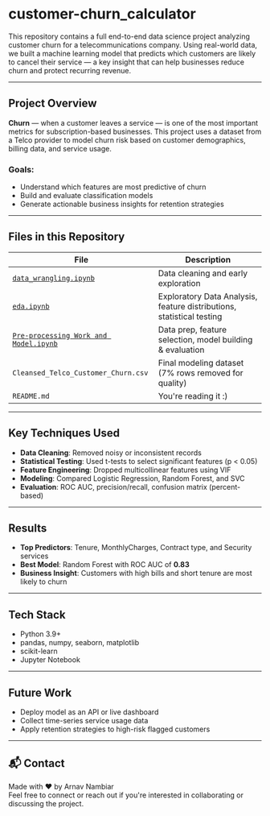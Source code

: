 # customer-churn_calculator

This repository contains a full end-to-end data science project analyzing customer churn for a telecommunications company. Using real-world data, we built a machine learning model that predicts which customers are likely to cancel their service — a key insight that can help businesses reduce churn and protect recurring revenue.

---

## Project Overview

**Churn** — when a customer leaves a service — is one of the most important metrics for subscription-based businesses. This project uses a dataset from a Telco provider to model churn risk based on customer demographics, billing data, and service usage.

### Goals:
- Understand which features are most predictive of churn
- Build and evaluate classification models
- Generate actionable business insights for retention strategies

---

## Files in this Repository

| File | Description |
|------|-------------|
| [`data_wrangling.ipynb`](https://github.com/ovoarnav/customer-churn_calculator/blob/main/data_wrangling.ipynb) | Data cleaning and early exploration |
| [`eda.ipynb`](https://github.com/ovoarnav/customer-churn_calculator/blob/main/eda.ipynb) | Exploratory Data Analysis, feature distributions, statistical testing |
| [`Pre-processing Work and Model.ipynb`](https://github.com/ovoarnav/customer-churn_calculator/blob/main/Pre-processing%20Work%20and%20Model.ipynb) | Data prep, feature selection, model building & evaluation |
| `Cleansed_Telco_Customer_Churn.csv` | Final modeling dataset (7% rows removed for quality) |
| `README.md` | You're reading it :) |

---

## Key Techniques Used

- **Data Cleaning**: Removed noisy or inconsistent records
- **Statistical Testing**: Used t-tests to select significant features (p < 0.05)
- **Feature Engineering**: Dropped multicollinear features using VIF
- **Modeling**: Compared Logistic Regression, Random Forest, and SVC
- **Evaluation**: ROC AUC, precision/recall, confusion matrix (percent-based)

---

## Results

- **Top Predictors**: Tenure, MonthlyCharges, Contract type, and Security services
- **Best Model**: Random Forest with ROC AUC of **0.83**
- **Business Insight**: Customers with high bills and short tenure are most likely to churn

---

##  Tech Stack

- Python 3.9+
- pandas, numpy, seaborn, matplotlib
- scikit-learn
- Jupyter Notebook

---

## Future Work

- Deploy model as an API or live dashboard
- Collect time-series service usage data
- Apply retention strategies to high-risk flagged customers

---

## 📬 Contact

Made with ❤️ by Arnav Nambiar  
Feel free to connect or reach out if you're interested in collaborating or discussing the project.
